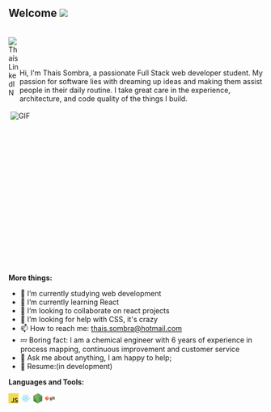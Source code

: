 ## Welcome <img src="https://media.giphy.com/media/hvRJCLFzcasrR4ia7z/giphy.gif" width="25px">
<br>
<a href="https://www.linkedin.com/in/thais-sombra/">
  <img align="left" alt="Thaís LinkedIN" width="22px" src="https://raw.githubusercontent.com/peterthehan/peterthehan/master/assets/linkedin.svg" />
</a>

<br><br>

Hi, I'm Thaís Sombra, a passionate Full Stack web developer student. My passion for software lies with dreaming up ideas and making them assist people in their daily routine. I take great care in the experience, architecture, and code quality of the things I build. <br><br>
 <img align="right" alt="GIF" src="https://github.com/abhisheknaiidu/abhisheknaiidu/blob/master/code.gif?raw=true" width="500" height="320" />
**More things:**  
- 🔭 I’m currently studying web development
- 🌱 I’m currently learning React
- 👯 I’m looking to collaborate on react projects
- 🤔 I’m looking for help with CSS, it's crazy
- 📫 How to reach me: thais.sombra@hotmail.com
- 💤 Boring fact: I am a chemical engineer with 6 years of experience in process mapping, continuous improvement and customer service
- 💬 Ask me about anything, I am happy to help;
- 📝 Resume:(in development)

**Languages and Tools:**  

<code><img height="20" src="https://raw.githubusercontent.com/github/explore/80688e429a7d4ef2fca1e82350fe8e3517d3494d/topics/javascript/javascript.png"></code>
<code><img height="20" src="https://raw.githubusercontent.com/github/explore/80688e429a7d4ef2fca1e82350fe8e3517d3494d/topics/react/react.png"></code>
<code><img height="20" src="https://raw.githubusercontent.com/github/explore/80688e429a7d4ef2fca1e82350fe8e3517d3494d/topics/nodejs/nodejs.png"></code>
<code><img height="20" src="https://raw.githubusercontent.com/github/explore/80688e429a7d4ef2fca1e82350fe8e3517d3494d/topics/git/git.png"></code> 
